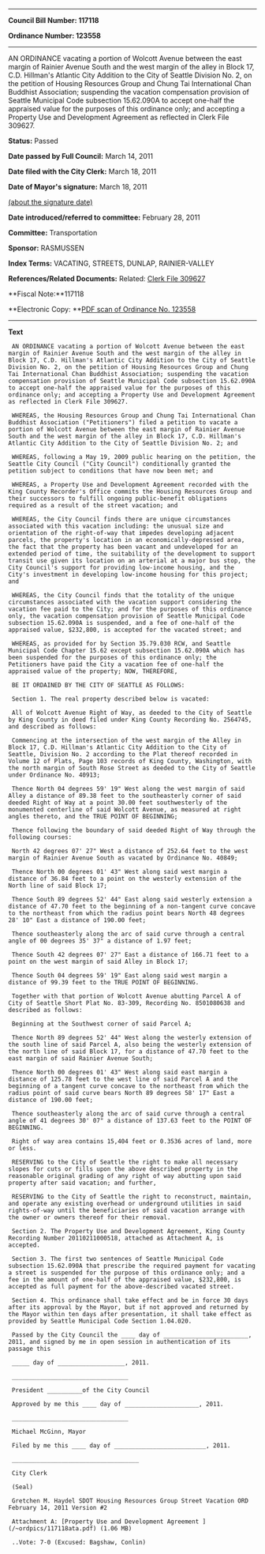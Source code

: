 

********

**Council Bill Number: 117118**
   
**Ordinance Number: 123558**
********

 AN ORDINANCE vacating a portion of Wolcott Avenue between the east margin of Rainier Avenue South and the west margin of the alley in Block 17, C.D. Hillman's Atlantic City Addition to the City of Seattle Division No. 2, on the petition of Housing Resources Group and Chung Tai International Chan Buddhist Association; suspending the vacation compensation provision of Seattle Municipal Code subsection 15.62.090A to accept one-half the appraised value for the purposes of this ordinance only; and accepting a Property Use and Development Agreement as reflected in Clerk File 309627.

**Status:** Passed
   
**Date passed by Full Council:** March 14, 2011
   
**Date filed with the City Clerk:** March 18, 2011
   
**Date of Mayor's signature:** March 18, 2011
   
[(about the signature date)](/~public/approvaldate.htm)
   
   
   
**Date introduced/referred to committee:** February 28, 2011
   
**Committee:** Transportation
   
**Sponsor:** RASMUSSEN
   
   
**Index Terms:** VACATING, STREETS, DUNLAP, RAINIER-VALLEY

**References/Related Documents:** Related: [Clerk File 309627](http://clerk.seattle.gov/~scripts/nph-brs.exe?s1=&s3=309627&s2=&s4=&Sect4=AND&l=20&Sect2=THESON&Sect3=PLURON&Sect5=CFCF1&Sect6=HITOFF&d=CFCF&p=1&u=%2F~public%2Fcfcf1.htm&r=1&f=G)

**Fiscal Note:**117118

**Electronic Copy: **[PDF scan of Ordinance No. 123558](/~archives/Ordinances/Ord_123558.pdf)

********

**Text**
   
```
 AN ORDINANCE vacating a portion of Wolcott Avenue between the east margin of Rainier Avenue South and the west margin of the alley in Block 17, C.D. Hillman's Atlantic City Addition to the City of Seattle Division No. 2, on the petition of Housing Resources Group and Chung Tai International Chan Buddhist Association; suspending the vacation compensation provision of Seattle Municipal Code subsection 15.62.090A to accept one-half the appraised value for the purposes of this ordinance only; and accepting a Property Use and Development Agreement as reflected in Clerk File 309627.

 WHEREAS, the Housing Resources Group and Chung Tai International Chan Buddhist Association ("Petitioners") filed a petition to vacate a portion of Wolcott Avenue between the east margin of Rainier Avenue South and the west margin of the alley in Block 17, C.D. Hillman's Atlantic City Addition to the City of Seattle Division No. 2; and

 WHEREAS, following a May 19, 2009 public hearing on the petition, the Seattle City Council ("City Council") conditionally granted the petition subject to conditions that have now been met; and

 WHEREAS, a Property Use and Development Agreement recorded with the King County Recorder's Office commits the Housing Resources Group and their successors to fulfill ongoing public-benefit obligations required as a result of the street vacation; and

 WHEREAS, the City Council finds there are unique circumstances associated with this vacation including: the unusual size and orientation of the right-of-way that impedes developing adjacent parcels, the property's location in an economically-depressed area, the fact that the property has been vacant and undeveloped for an extended period of time, the suitability of the development to support transit use given its location on an arterial at a major bus stop, the City Council's support for providing low-income housing, and the City's investment in developing low-income housing for this project; and

 WHEREAS, the City Council finds that the totality of the unique circumstances associated with the vacation support considering the vacation fee paid to the City; and for the purposes of this ordinance only, the vacation compensation provision of Seattle Municipal Code subsection 15.62.090A is suspended, and a fee of one-half of the appraised value, $232,800, is accepted for the vacated street; and

 WHEREAS, as provided for by Section 35.79.030 RCW, and Seattle Municipal Code Chapter 15.62 except subsection 15.62.090A which has been suspended for the purposes of this ordinance only; the Petitioners have paid the City a vacation fee of one-half the appraised value of the property; NOW, THEREFORE,

 BE IT ORDAINED BY THE CITY OF SEATTLE AS FOLLOWS:

 Section 1. The real property described below is vacated:

 All of Wolcott Avenue Right of Way, as deeded to the City of Seattle by King County in deed filed under King County Recording No. 2564745, and described as follows:

 Commencing at the intersection of the west margin of the Alley in Block 17, C.D. Hillman's Atlantic City Addition to the City of Seattle, Division No. 2 according to the Plat thereof recorded in Volume 12 of Plats, Page 103 records of King County, Washington, with the north margin of South Rose Street as deeded to the City of Seattle under Ordinance No. 40913;

 Thence North 04 degrees 59' 19" West along the west margin of said Alley a distance of 89.38 feet to the southeasterly corner of said deeded Right of Way at a point 30.00 feet southwesterly of the monumented centerline of said Wolcott Avenue, as measured at right angles thereto, and the TRUE POINT OF BEGINNING;

 Thence following the boundary of said deeded Right of Way through the following courses:

 North 42 degrees 07' 27" West a distance of 252.64 feet to the west margin of Rainier Avenue South as vacated by Ordinance No. 40849;

 Thence North 00 degrees 01' 43" West along said west margin a distance of 36.84 feet to a point on the westerly extension of the North line of said Block 17;

 Thence South 89 degrees 52' 44" East along said westerly extension a distance of 47.70 feet to the beginning of a non-tangent curve concave to the northeast from which the radius point bears North 48 degrees 28' 10" East a distance of 190.00 feet;

 Thence southeasterly along the arc of said curve through a central angle of 00 degrees 35' 37" a distance of 1.97 feet;

 Thence South 42 degrees 07' 27" East a distance of 166.71 feet to a point on the west margin of said Alley in Block 17;

 Thence South 04 degrees 59' 19" East along said west margin a distance of 99.39 feet to the TRUE POINT OF BEGINNING.

 Together with that portion of Wolcott Avenue abutting Parcel A of City of Seattle Short Plat No. 83-309, Recording No. 8501080638 and described as follows:

 Beginning at the Southwest corner of said Parcel A;

 Thence North 89 degrees 52' 44" West along the westerly extension of the south line of said Parcel A, also being the westerly extension of the north line of said Block 17, for a distance of 47.70 feet to the east margin of said Rainier Avenue South;

 Thence North 00 degrees 01' 43" West along said east margin a distance of 125.78 feet to the west line of said Parcel A and the beginning of a tangent curve concave to the northeast from which the radius point of said curve bears North 89 degrees 58' 17" East a distance of 190.00 feet;

 Thence southeasterly along the arc of said curve through a central angle of 41 degrees 30' 07" a distance of 137.63 feet to the POINT OF BEGINNING.

 Right of way area contains 15,404 feet or 0.3536 acres of land, more or less.

 RESERVING to the City of Seattle the right to make all necessary slopes for cuts or fills upon the above described property in the reasonable original grading of any right of way abutting upon said property after said vacation; and further,

 RESERVING to the City of Seattle the right to reconstruct, maintain, and operate any existing overhead or underground utilities in said rights-of-way until the beneficiaries of said vacation arrange with the owner or owners thereof for their removal.

 Section 2. The Property Use and Development Agreement, King County Recording Number 20110211000518, attached as Attachment A, is accepted.

 Section 3. The first two sentences of Seattle Municipal Code subsection 15.62.090A that prescribe the required payment for vacating a street is suspended for the purpose of this ordinance only; and a fee in the amount of one-half of the appraised value, $232,800, is accepted as full payment for the above-described vacated street.

 Section 4. This ordinance shall take effect and be in force 30 days after its approval by the Mayor, but if not approved and returned by the Mayor within ten days after presentation, it shall take effect as provided by Seattle Municipal Code Section 1.04.020.

 Passed by the City Council the ____ day of ________________________, 2011, and signed by me in open session in authentication of its passage this

 _____ day of ___________________, 2011.

 _________________________________

 President __________of the City Council

 Approved by me this ____ day of _____________________, 2011.

 _________________________________

 Michael McGinn, Mayor

 Filed by me this ____ day of __________________________, 2011.

 ____________________________________

 City Clerk

 (Seal)

 Gretchen M. Haydel SDOT Housing Resources Group Street Vacation ORD February 14, 2011 Version #2

 Attachment A: [Property Use and Development Agreement ](/~ordpics/117118ata.pdf) (1.06 MB)

 ..Vote: 7-0 (Excused: Bagshaw, Conlin)

```
